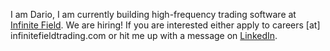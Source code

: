 I am Dario, I am currently building high-frequency trading software at [Infinite Field](https://infinitefieldtrading.com).
We are hiring! If you are interested either apply to careers [at] infinitefieldtrading.com or hit me up with a message on [LinkedIn](https://www.linkedin.com/in/dgrr/).

